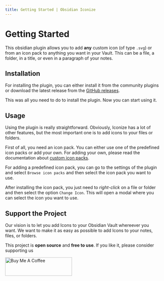```yaml
---
title: Getting Started | Obsidian Iconize
---
```


# Getting Started

This obsidian plugin allows you to add **any** custom icon (of type `.svg`) or from an
icon pack to anything you want in your Vault. This can be a file, a folder, in a title, or
even in a paragraph of your notes.

## Installation

For installing the plugin, you can either install it from the community plugins or download
the latest release from the
[GitHub releases](https://github.com/FlorianWoelki/obsidian-iconize/releases/).

This was all you need to do to install the plugin. Now you can start using it.

## Usage

Using the plugin is really straightforward. Obviously, Iconize has a lot of other features,
but the most important one is to add icons to your files or folders.

First of all, you need an icon pack. You can either use one of the predefined icon packs or
add your own. For adding your own, please read the documentation about
<a href="icon-packs#custom-icon-packs">custom icon packs</a>.

For adding a predefined icon pack, you can go to the settings of the plugin and select
`Browse icon packs` and then select the icon pack you want to use.

After installing the icon pack, you just need to *right-click* on a file or folder and 
then select the option `Change Icon`. This will open a modal where you can select the
icon you want to use.

## Support the Project

Our vision is to let you add Icons to your Obsidian Vault whereever you want. We want to make it as easy as possible to add Icons to your notes, files, or folders.

This project is **open source** and **free to use**. If you like it, please consider supporting us

<a href="https://www.buymeacoffee.com/florianwoelki" target="_blank"><img src="https://cdn.buymeacoffee.com/buttons/v2/default-yellow.png" alt="Buy Me A Coffee" style="height: 60px !important;width: 217px !important;" ></a>
